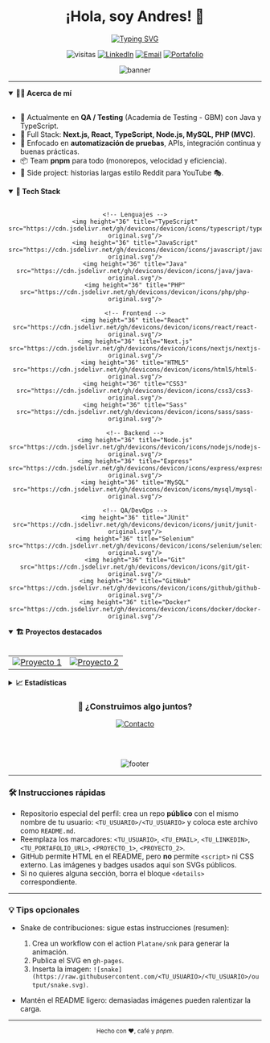 <!--
README elegante y espectacular para tu perfil de GitHub.
Copia este contenido en tu repositorio especial `github.com/YOUR_USERNAME/YOUR_USERNAME` como `README.md`.
Reemplaza los marcadores TODO entre <...>.
-->

<!-- Encabezado centrado con tipografía y badges -->

<div align="center">

  <h1 align="center">¡Hola, soy <span title="Desarrollador">Andres</span>! 👋</h1>

  <!-- Subtítulo con typing effect (no script, solo un SVG dinámico)-->

  <a href="https://git.io/typing-svg">
    <img src="https://readme-typing-svg.herokuapp.com?size=24&duration=3500&pause=900&multiline=true&width=650&height=70&center=true&vCenter=true&lines=Programador+Full+Stack;QA+Engineer+%7C+Automatizaci%C3%B3n+%7C+TS+%26+Java" alt="Typing SVG" />
  </a>

  <!-- Badges principales -->

  <p>
    <img src="https://komarev.com/ghpvc/?username=<TU_USUARIO>&style=for-the-badge" alt="visitas"/>
    <a href="https://www.linkedin.com/in/<TU_LINKEDIN>/"><img src="https://img.shields.io/badge/LinkedIn-0A66C2?style=for-the-badge&logo=linkedin&logoColor=white" alt="LinkedIn"></a>
    <a href="mailto:<TU_EMAIL>"><img src="https://img.shields.io/badge/Email-D14836?style=for-the-badge&logo=gmail&logoColor=white" alt="Email"></a>
    <a href="https://<TU_PORTAFOLIO_URL>/"><img src="https://img.shields.io/badge/Portafolio-111?style=for-the-badge&logo=vercel&logoColor=white" alt="Portafolio"></a>
  </p>

  <picture>
    <source media="(prefers-color-scheme: dark)" srcset="https://capsule-render.vercel.app/api?type=waving&height=120&section=header&text=Bienvenido(a)&fontAlign=50&fontAlignY=35&fontSize=38&color=0:0ea5e9,100:22c55e&fontColor=ffffff" />
    <img src="https://capsule-render.vercel.app/api?type=waving&height=120&section=header&text=Bienvenido(a)&fontAlign=50&fontAlignY=35&fontSize=38&color=0:3b82f6,100:9333ea&fontColor=000000" alt="banner">
  </picture>

</div>

---

<!-- Acerca de mí -->

<details open>
  <summary><b>🧑‍💻 Acerca de mí</b></summary>

  <br/>
  <ul>
    <li>💼 Actualmente en <b>QA / Testing</b> (Academia de Testing - GBM) con Java y TypeScript.</li>
    <li>🧱 Full Stack: <b>Next.js, React, TypeScript, Node.js, MySQL, PHP (MVC)</b>.</li>
    <li>🚀 Enfocado en <b>automatización de pruebas</b>, APIs, integración continua y buenas prácticas.</li>
    <li>📦 Team <b>pnpm</b> para todo (monorepos, velocidad y eficiencia).</li>
    <li>🎥 Side project: historias largas estilo Reddit para YouTube 🎭.</li>
  </ul>
</details>

<!-- Tech Stack con devicons -->

<details open>
  <summary><b>🧰 Tech Stack</b></summary>

  <br/>
  <div align="center">

```
<!-- Lenguajes -->
<img height="36" title="TypeScript" src="https://cdn.jsdelivr.net/gh/devicons/devicon/icons/typescript/typescript-original.svg"/>
<img height="36" title="JavaScript" src="https://cdn.jsdelivr.net/gh/devicons/devicon/icons/javascript/javascript-original.svg"/>
<img height="36" title="Java" src="https://cdn.jsdelivr.net/gh/devicons/devicon/icons/java/java-original.svg"/>
<img height="36" title="PHP" src="https://cdn.jsdelivr.net/gh/devicons/devicon/icons/php/php-original.svg"/>

<!-- Frontend -->
<img height="36" title="React" src="https://cdn.jsdelivr.net/gh/devicons/devicon/icons/react/react-original.svg"/>
<img height="36" title="Next.js" src="https://cdn.jsdelivr.net/gh/devicons/devicon/icons/nextjs/nextjs-original.svg"/>
<img height="36" title="HTML5" src="https://cdn.jsdelivr.net/gh/devicons/devicon/icons/html5/html5-original.svg"/>
<img height="36" title="CSS3" src="https://cdn.jsdelivr.net/gh/devicons/devicon/icons/css3/css3-original.svg"/>
<img height="36" title="Sass" src="https://cdn.jsdelivr.net/gh/devicons/devicon/icons/sass/sass-original.svg"/>

<!-- Backend -->
<img height="36" title="Node.js" src="https://cdn.jsdelivr.net/gh/devicons/devicon/icons/nodejs/nodejs-original.svg"/>
<img height="36" title="Express" src="https://cdn.jsdelivr.net/gh/devicons/devicon/icons/express/express-original.svg"/>
<img height="36" title="MySQL" src="https://cdn.jsdelivr.net/gh/devicons/devicon/icons/mysql/mysql-original.svg"/>

<!-- QA/DevOps -->
<img height="36" title="JUnit" src="https://cdn.jsdelivr.net/gh/devicons/devicon/icons/junit/junit-original.svg"/>
<img height="36" title="Selenium" src="https://cdn.jsdelivr.net/gh/devicons/devicon/icons/selenium/selenium-original.svg"/>
<img height="36" title="Git" src="https://cdn.jsdelivr.net/gh/devicons/devicon/icons/git/git-original.svg"/>
<img height="36" title="GitHub" src="https://cdn.jsdelivr.net/gh/devicons/devicon/icons/github/github-original.svg"/>
<img height="36" title="Docker" src="https://cdn.jsdelivr.net/gh/devicons/devicon/icons/docker/docker-original.svg"/>
```

  </div>
</details>

<!-- Proyectos destacados (tarjetas con imágenes) -->

<details open>
  <summary><b>🏗️ Proyectos destacados</b></summary>

  <br/>
  <table>
    <tr>
      <td>
        <a href="https://github.com/<TU_USUARIO>/<PROYECTO_1>">
          <img src="https://github-readme-stats.vercel.app/api/pin/?username=<TU_USUARIO>&repo=<PROYECTO_1>&theme=transparent" alt="Proyecto 1" />
        </a>
      </td>
      <td>
        <a href="https://github.com/<TU_USUARIO>/<PROYECTO_2>">
          <img src="https://github-readme-stats.vercel.app/api/pin/?username=<TU_USUARIO>&repo=<PROYECTO_2>&theme=transparent" alt="Proyecto 2" />
        </a>
      </td>
    </tr>
  </table>
</details>

<!-- Estadísticas -->

<details>
  <summary><b>📈 Estadísticas</b></summary>
  <br/>
  <div align="center">
    <picture>
      <source media="(prefers-color-scheme: dark)" srcset="https://github-readme-stats.vercel.app/api?username=<TU_USUARIO>&show_icons=true&theme=transparent&hide_border=true" />
      <img src="https://github-readme-stats.vercel.app/api?username=<TU_USUARIO>&show_icons=true&hide_border=true" alt="GitHub stats" />
    </picture>
    <br/>
    <picture>
      <source media="(prefers-color-scheme: dark)" srcset="https://streak-stats.demolab.com?user=<TU_USUARIO>&hide_border=true&mode=weekly&date_format=j%20M%5B%20Y%5D&background=00000000" />
      <img src="https://streak-stats.demolab.com?user=<TU_USUARIO>&hide_border=true&mode=weekly&date_format=j%20M%5B%20Y%5D" alt="Streak" />
    </picture>
    <br/>
    <picture>
      <source media="(prefers-color-scheme: dark)" srcset="https://github-readme-stats.vercel.app/api/top-langs/?username=<TU_USUARIO>&layout=compact&langs_count=10&hide_border=true&theme=transparent" />
      <img src="https://github-readme-stats.vercel.app/api/top-langs/?username=<TU_USUARIO>&layout=compact&langs_count=10&hide_border=true" alt="Top Langs" />
    </picture>
  </div>
</details>

<!-- CTA -->

<div align="center">

  <h3>🤝 ¿Construimos algo juntos?</h3>

  <a href="mailto:<TU_EMAIL>">
    <img src="https://img.shields.io/badge/Escr%C3%ADbeme-111?style=for-the-badge&logo=gmail&logoColor=white" alt="Contacto">
  </a>

<br/><br/>

  <!-- Separador ondulado inferior -->

  <picture>
    <source media="(prefers-color-scheme: dark)" srcset="https://capsule-render.vercel.app/api?type=waving&height=100&section=footer&color=0:22c55e,100:0ea5e9" />
    <img src="https://capsule-render.vercel.app/api?type=waving&height=100&section=footer&color=0:9333ea,100:3b82f6" alt="footer"/>
  </picture>
</div>

---

### 🛠️ Instrucciones rápidas

* Repositorio especial del perfil: crea un repo **público** con el mismo nombre de tu usuario: `<TU_USUARIO>/<TU_USUARIO>` y coloca este archivo como `README.md`.
* Reemplaza los marcadores: `<TU_USUARIO>`, `<TU_EMAIL>`, `<TU_LINKEDIN>`, `<TU_PORTAFOLIO_URL>`, `<PROYECTO_1>`, `<PROYECTO_2>`.
* GitHub permite HTML en el README, pero **no** permite `<script>` ni CSS externo. Las imágenes y badges usados aquí son SVGs públicos.
* Si no quieres alguna sección, borra el bloque `<details>` correspondiente.

---

### 💡 Tips opcionales

* Snake de contribuciones: sigue estas instrucciones (resumen):

  1. Crea un workflow con el action `Platane/snk` para generar la animación.
  2. Publica el SVG en `gh-pages`.
  3. Inserta la imagen: `![snake](https://raw.githubusercontent.com/<TU_USUARIO>/<TU_USUARIO>/output/snake.svg)`.
* Mantén el README ligero: demasiadas imágenes pueden ralentizar la carga.

---

<p align="center">
  <sub>Hecho con ❤️, café y <i>pnpm</i>.</sub>
</p>
